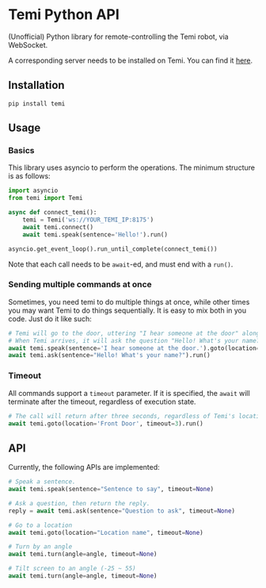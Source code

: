 # Temi Python API
(Unofficial) Python library for remote-controlling the Temi robot, via WebSocket.

A corresponding server needs to be installed on Temi. You can find it [here](https://github.com/tongji-cdi/temi-woz-android).

## Installation
```
pip install temi
```

## Usage

### Basics
This library uses asyncio to perform the operations. The minimum structure is as follows:
```python
import asyncio
from temi import Temi

async def connect_temi():
    temi = Temi('ws://YOUR_TEMI_IP:8175')
    await temi.connect()
    await temi.speak(sentence='Hello!').run()

asyncio.get_event_loop().run_until_complete(connect_temi())
```
Note that each call needs to be `await`-ed, and must end with a `run()`.

### Sending multiple commands at once
Sometimes, you need temi to do multiple things at once, while other times you may want Temi to do things sequentially. It is easy to mix both in you code. Just do it like such:
```python
# Temi will go to the door, uttering "I hear someone at the door" along the way.
# When Temi arrives, it will ask the question "Hello! What's your name?"
await temi.speak(sentence='I hear someone at the door.').goto(location='Front Door').run()
await temi.ask(sentence="Hello! What's your name?").run()
```

### Timeout
All commands support a `timeout` parameter. If it is specified, the `await` will terminate after the timeout, regardless of execution state.
```python
# The call will return after three seconds, regardless of Temi's location.
await temi.goto(location='Front Door', timeout=3).run()
```

## API
Currently, the following APIs are implemented:
```Python
# Speak a sentence.
await temi.speak(sentence="Sentence to say", timeout=None)

# Ask a question, then return the reply.
reply = await temi.ask(sentence="Question to ask", timeout=None)

# Go to a location
await temi.goto(location="Location name", timeout=None)

# Turn by an angle
await temi.turn(angle=angle, timeout=None)

# Tilt screen to an angle (-25 ~ 55)
await temi.turn(angle=angle, timeout=None)
```